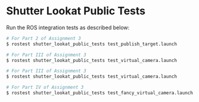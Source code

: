 # Shutter Lookat Public Tests

Run the ROS integration tests as described below:

```bash
# For Part 2 of Assignment 3
$ rostest shutter_lookat_public_tests test_publish_target.launch
```

```bash
# For Part III of Assignment 3
$ rostest shutter_lookat_public_tests test_virtual_camera.launch
```

```bash
# For Part III of Assignment 3
$ rostest shutter_lookat_public_tests test_virtual_camera.launch
```

```bash
# For Part IV of Assignment 3
$ rostest shutter_lookat_public_tests test_fancy_virtual_camera.launch
```
